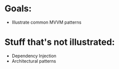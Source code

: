 ﻿# Goals:
- Illustrate common MVVM patterns

# Stuff that's not illustrated:
- Dependency Injection
- Architectural patterns